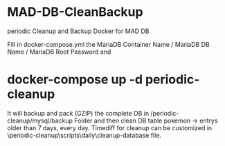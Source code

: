 # MAD-DB-CleanBackup
periodic Cleanup and Backup Docker for MAD DB

Fill in docker-compose.yml the MariaDB Container Name / MariaDB DB Name / MariaDB Root Password and
# docker-compose up -d periodic-cleanup

It will backup and pack (GZIP) the complete DB in /periodic-cleanup/mysql/backup Folder and then clean DB table pokemon -> entrys older than 7 days, every day.
Timediff for cleanup can be customized in \periodic-cleanup\scripts\daily\cleanup-database file.
